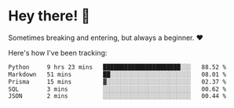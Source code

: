 # Hey there! 👋
Sometimes breaking and entering, but always a beginner. ❤️

Here's how I've been tracking:
<!--START_SECTION:waka-->

```txt
Python     9 hrs 23 mins   ██████████████████████░░░   88.52 %
Markdown   51 mins         ██░░░░░░░░░░░░░░░░░░░░░░░   08.01 %
Prisma     15 mins         ▓░░░░░░░░░░░░░░░░░░░░░░░░   02.37 %
SQL        3 mins          ░░░░░░░░░░░░░░░░░░░░░░░░░   00.62 %
JSON       2 mins          ░░░░░░░░░░░░░░░░░░░░░░░░░   00.44 %
```

<!--END_SECTION:waka-->
